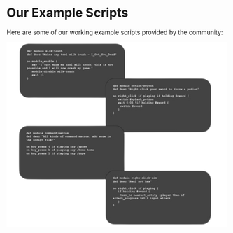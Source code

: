 # Our Example Scripts

Here are some of our working example scripts provided by the community:

![Examples](img/examples.png)